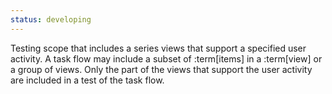 ```yaml
---
status: developing
---
```


Testing scope that includes a series views that support a specified user activity.
A task flow may include a subset of :term[items] in a :term[view] or a group of views.
Only the part of the views that support the user activity are included in a test of the task flow.